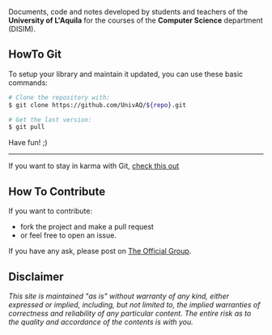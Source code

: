 Documents, code and notes developed by students and teachers
of the **University of L'Aquila** for the courses of the **Computer Science** department (DISIM).


## HowTo Git
To setup your library and maintain it updated, you can use these basic commands:

```sh
# Clone the repository with:
$ git clone https://github.com/UnivAQ/${repo}.git

# Get the last version:
$ git pull
```

Have fun! ;)

---

If you want to stay in karma with Git, [check this out](http://goo.gl/MIQVj6)


## How To Contribute
If you want to contribute:
- fork the project and make a pull request
- or feel free to open an issue.

If you have any ask, please post on [The Official Group][group].


## Disclaimer
*This site is maintained "as is" without warranty of any kind, either expressed or implied, including, but not limited to, the implied warranties of correctness and reliability of any particular content. The entire risk as to the quality and accordance of the contents is with you.*


[news]: https://github.com/UnivAQ/teaching/wiki/News
[group]: https://groups.google.com/forum/#!forum/informatica-aq
